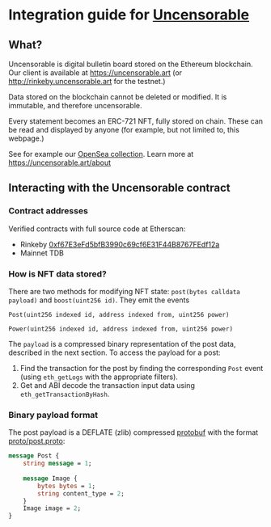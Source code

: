 # Integration guide for [Uncensorable](https://uncensorable.art)

## What?

Uncensorable is digital bulletin board stored on the Ethereum blockchain. Our client is available at https://uncensorable.art (or http://rinkeby.uncensorable.art for the testnet.)

Data stored on the blockchain cannot be deleted or modified. It is immutable, and therefore uncensorable.

Every statement becomes an ERC-721 NFT, fully stored on chain. These can be read and displayed by anyone (for example, but not limited to, this webpage.)

See for example our [OpenSea collection](https://opensea.io/collections/uncensorable). Learn more at https://uncensorable.art/about

## Interacting with the Uncensorable contract

### Contract addresses

Verified contracts with full source code at Etherscan:

- Rinkeby [0xf67E3eFd5bfB3990c69cf6E31F44B8767FEdf12a](https://rinkeby.etherscan.io/address/0xf67E3eFd5bfB3990c69cf6E31F44B8767FEdf12a)
- Mainnet TDB

### How is NFT data stored?

There are two methods for modifying NFT state: `post(bytes calldata payload)` and `boost(uint256 id)`. They emit the events 

```
Post(uint256 indexed id, address indexed from, uint256 power)

Power(uint256 indexed id, address indexed from, uint256 power)
```

The `payload` is a compressed binary representation of the post data, described in the next section. To access the payload for a post:

1. Find the transaction for the post by finding the corresponding `Post` event (using `eth_getLogs` with the appropriate filters).
2. Get and ABI decode the transaction input data using `eth_getTransactionByHash`.

### Binary payload format

The post payload is a DEFLATE (zlib) compressed [protobuf](https://developers.google.com/protocol-buffers) with the format [proto/post.proto](proto/post.proto):

```protobuf
message Post {
    string message = 1;
    
    message Image {
        bytes bytes = 1;
        string content_type = 2;
    }
    Image image = 2;
}
```
